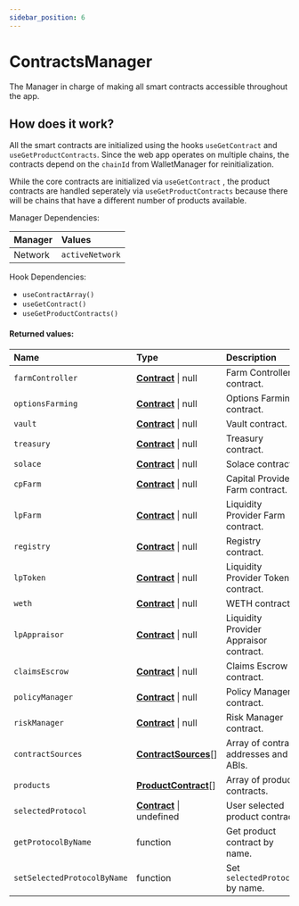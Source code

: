 ```yaml
---
sidebar_position: 6
---
```


# ContractsManager

The Manager in charge of making all smart contracts accessible throughout the app.

## How does it work?

All the smart contracts are initialized using the hooks `useGetContract` and `useGetProductContracts`. Since the web app operates on multiple chains, the contracts depend on the `chainId` from WalletManager for reinitialization.

While the core contracts are initialized via `useGetContract` , the product contracts are handled seperately via `useGetProductContracts` because there will be chains that have a different number of products available.

Manager Dependencies:

| Manager | Values                                                          |
| :--- | :------------------------------------------------------------------- |
| Network | `activeNetwork`

Hook Dependencies:
- `useContractArray()`
- `useGetContract()`
- `useGetProductContracts()`

#### Returned values:
| Name | Type | Description                                                          |
| :--- | :--- | :------------------------------------------------------------------- |
|`farmController` | [**Contract**](https://docs.ethers.io/v5/api/contract/contract/#Contract) \| null | Farm Controller contract.
|`optionsFarming` | [**Contract**](https://docs.ethers.io/v5/api/contract/contract/#Contract) \| null | Options Farming contract.
|`vault` | [**Contract**](https://docs.ethers.io/v5/api/contract/contract/#Contract) \| null | Vault contract.
|`treasury` | [**Contract**](https://docs.ethers.io/v5/api/contract/contract/#Contract) \| null | Treasury contract.
|`solace` | [**Contract**](https://docs.ethers.io/v5/api/contract/contract/#Contract) \| null | Solace contract.
|`cpFarm` | [**Contract**](https://docs.ethers.io/v5/api/contract/contract/#Contract) \| null | Capital Provider Farm contract.
|`lpFarm` | [**Contract**](https://docs.ethers.io/v5/api/contract/contract/#Contract) \| null | Liquidity Provider Farm contract.
|`registry` | [**Contract**](https://docs.ethers.io/v5/api/contract/contract/#Contract) \| null | Registry contract.
|`lpToken` | [**Contract**](https://docs.ethers.io/v5/api/contract/contract/#Contract) \| null | Liquidity Provider Token contract.
|`weth` | [**Contract**](https://docs.ethers.io/v5/api/contract/contract/#Contract) \| null | WETH contract.
|`lpAppraisor` | [**Contract**](https://docs.ethers.io/v5/api/contract/contract/#Contract) \| null | Liquidity Provider Appraisor contract.
|`claimsEscrow` | [**Contract**](https://docs.ethers.io/v5/api/contract/contract/#Contract) \| null | Claims Escrow contract.
|`policyManager` | [**Contract**](https://docs.ethers.io/v5/api/contract/contract/#Contract) \| null | Policy Manager contract.
|`riskManager` | [**Contract**](https://docs.ethers.io/v5/api/contract/contract/#Contract) \| null | Risk Manager contract.
|`contractSources` | [**ContractSources**](/docs/dev-docs/frontend/constants/types#contractsources-exported)[] | Array of contract addresses and ABIs.
|`products` | [**ProductContract**](/docs/dev-docs/frontend/constants/types#productcontract-exported)[] | Array of product contracts.
|`selectedProtocol` | [**Contract**](https://docs.ethers.io/v5/api/contract/contract/#Contract) \| undefined | User selected product contract.
|`getProtocolByName` | function | Get product contract by name.
|`setSelectedProtocolByName` | function | Set `selectedProtocol` by name.